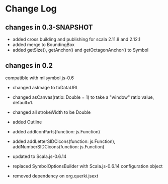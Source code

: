 Change Log
==========

## changes in 0.3-SNAPSHOT
* added cross building and publishing for scala 2.11.8 and 2.12.1
* added merge to BoundingBox
* added getSize(), getAnchor() and getOctagonAnchor() to Symbol


## changes in 0.2
compatible with milsymbol.js-0.6

* changed asImage to toDataURL
* changed asCanvas(ratio: Double = 1) to take a "window" ratio value, default=1.
* changed all strokeWidth to be Double
* added Outline 
* added addIconParts(function: js.Function)
* added addLetterSIDCicons(function: js.Function), addNumberSIDCicons(function: js.Function)

* updated to Scala.js-0.6.14
* replaced SymbolOptionsBuilder with Scala.js-0.6.14 configuration object
* removed dependency on org.querki.jsext 